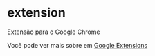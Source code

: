 # extension
 Extensão para o Google Chrome

Você pode ver mais sobre em <a href="https://developer.chrome.com/docs/extensions/get-started?hl=pt-br">Google Extensions</a>